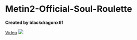 # Metin2-Official-Soul-Roulette
**Created by blackdragonx61**

[Video](https://youtu.be/RDPs-rARIdc)
![](https://media.giphy.com/media/gwhmkMuoRB1wS5FUKL/giphy.gif)
